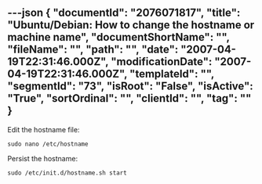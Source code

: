 ---json
{
  "documentId": "2076071817",
  "title": "Ubuntu/Debian: How to change the hostname or machine name",
  "documentShortName": "",
  "fileName": "",
  "path": "",
  "date": "2007-04-19T22:31:46.000Z",
  "modificationDate": "2007-04-19T22:31:46.000Z",
  "templateId": "",
  "segmentId": "73",
  "isRoot": "False",
  "isActive": "True",
  "sortOrdinal": "",
  "clientId": "",
  "tag": ""
}
---

Edit the hostname file:

    sudo nano /etc/hostname

Persist the hostname:

    sudo /etc/init.d/hostname.sh start
